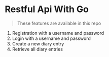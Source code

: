 # Restful Api With Go

> These features are available in this repo

1. Registration with a username and password
2. Login with a username and password
3. Create a new diary entry
4. Retrieve all diary entries